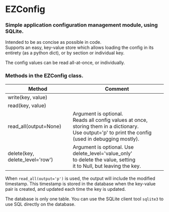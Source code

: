 # EZConfig
### Simple application configuration management module, using SQLite.

Intended to be as concise as possible in code.<br>
Supports an easy, key-value store which allows loading the config in its entirety (as a python dict), or by section or individual key. 

The config values can be read all-at-once, or individually.  

### Methods in the EZConfig class.

| Method                |Comment |
|-----------------------|---|
| write(key, value)     | |
| read(key, value)      | |
| read_all(output=None)  | Argument is optional.<br>Reads all config values at once, storing them in a dictionary.<br>Use output='p' to print the config (used in debugging mostly). |
|delete(key, delete_level='row')| Argument is optional.  Use delete_level='value_only'<br>to delete the value, setting<br> it to Null, but leaving the key. |


When `read_all(output='p')` is used, the output will include the modified timestamp.  This timestamp is stored in the database when the key-value pair is created, and updated each time the key is updated.

The database is only one table.  You can use the SQLite client tool `sqlite3` to use SQL directly on the database.
